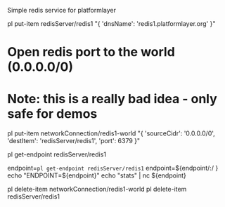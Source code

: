 Simple redis service for platformlayer

pl put-item redisServer/redis1 "{ 'dnsName': 'redis1.platformlayer.org' }"

# Open redis port to the world (0.0.0.0/0)
# Note: this is a really bad idea - only safe for demos
pl put-item networkConnection/redis1-world "{ 'sourceCidr': '0.0.0.0/0', 'destItem': 'redisServer/redis1', 'port': 6379 }"


pl get-endpoint redisServer/redis1

endpoint=`pl get-endpoint redisServer/redis1`
endpoint=${endpoint/:/ }
echo "ENDPOINT=${endpoint}"
echo "stats" | nc ${endpoint}


pl delete-item networkConnection/redis1-world
pl delete-item redisServer/redis1

